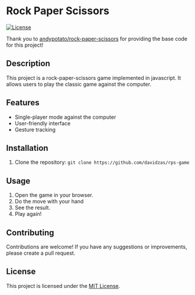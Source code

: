# Rock Paper Scissors

[![License](https://img.shields.io/badge/license-MIT-blue.svg)](https://github.com/andypotato/rock-paper-scissors/blob/main/LICENSE)

Thank you to [andypotato/rock-paper-scissors](https://github.com/andypotato/rock-paper-scissors) for providing the base code for this project!

## Description

This project is a rock-paper-scissors game implemented in javascript. It allows users to play the classic game against the computer.

## Features

- Single-player mode against the computer
- User-friendly interface
- Gesture tracking

## Installation

1. Clone the repository: `git clone https://github.com/davidzas/rps-game`

## Usage

1. Open the game in your browser.
2. Do the move with your hand
3. See the result.
4. Play again!

## Contributing

Contributions are welcome! If you have any suggestions or improvements, please create a pull request.

## License

This project is licensed under the [MIT License](https://github.com/andypotato/rock-paper-scissors/blob/main/LICENSE).
